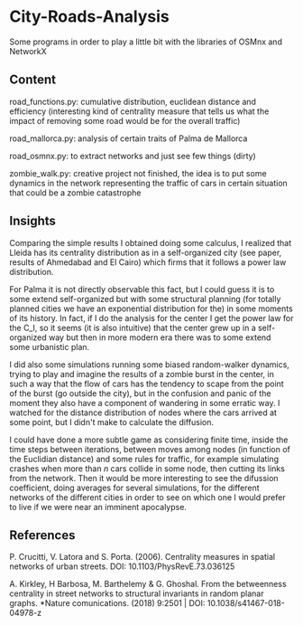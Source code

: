 # City-Roads-Analysis
Some programs in order to play a little bit with the libraries of OSMnx and NetworkX

## Content
road_functions.py: cumulative distribution, euclidean distance and efficiency (interesting kind of centrality measure that tells us what the impact of removing some road would be for the overall traffic)

road_mallorca.py: analysis of certain traits of Palma de Mallorca

road_osmnx.py: to extract networks and just see few things (dirty)

zombie_walk.py: creative project not finished, the idea is to put some dynamics in the network representing the traffic of cars in certain situation that could be a zombie catastrophe

## Insights

Comparing the simple results I obtained doing some calculus, I realized that Lleida has its centrality distribution as in a self-organized city (see paper, results of Ahmedabad and El Cairo) which firms that it follows a power law distribution. 

For Palma it is not directly observable this fact, but I could guess it is to some extend self-organized but with some structural planning (for totally planned cities we have an exponential distribution for the) in some moments of its history. In fact, if I do the analysis for the center I get the power law for the C_I, so it seems (it is also intuitive) 
that the center grew up in a self-organized way but then in more modern era there was to some extend some urbanistic plan.

I did also some simulations running some biased random-walker dynamics, trying to play and imagine the results 
of a zombie burst in the center, in such a way that the flow of cars has the tendency to scape from the point of the burst 
(go outside the city), but in the confusion and panic of the moment they also have a component of wandering in some erratic way. 
I watched for the distance distribution of nodes where the cars arrived at some point, but I didn't make to calculate the diffusion. 

I could have done a more subtle game as considering finite time, inside the time steps between iterations, between moves among nodes (in function of the Euclidian distance) and some rules for traffic, for example simulating crashes when more than $n$ cars collide in some node, then cutting its links from the network. Then it would be more interesting to see the difussion coefficient, doing averages for several simulations, for the different networks of the different cities in order to see on which one I would prefer to live if we were near an imminent apocalypse.

## References
P. Crucitti, V. Latora and S. Porta. (2006). Centrality measures in spatial networks of urban streets. DOI: 10.1103/PhysRevE.73.036125

A. Kirkley, H Barbosa, M. Barthelemy & G. Ghoshal. From the betweenness centrality in street networks
to structural invariants in random planar graphs. *Nature comunications. (2018) 9:2501 | DOI: 10.1038/s41467-018-04978-z
